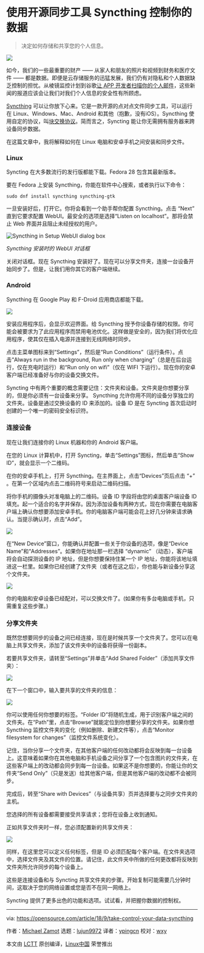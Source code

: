使用开源同步工具 Syncthing 控制你的数据
======
> 决定如何存储和共享您的个人信息。

![](https://opensource.com/sites/default/files/styles/image-full-size/public/lead-images/bus_cloud_database.png?itok=lhhU42fg)

如今，我们的一些最重要的财产 —— 从家人和朋友的照片和视频到财务和医疗文件 —— 都是数据。即便是云存储服务的迅猛发展，我们仍有对隐私和个人数据缺乏控制的担忧。从棱镜监控计划到谷歌[让 APP 开发者扫描你的个人邮件][1]，这些新闻的报道应该会让我们对我们个人信息的安全性有所顾虑。

[Syncthing][2] 可以让你放下心来。它是一款开源的点对点文件同步工具，可以运行在 Linux、Windows、Mac、Android 和其他（抱歉，没有iOS）。Syncthing 使用自定的协议，叫[块交换协议](3)。简而言之，Syncting 能让你无需拥有服务器来跨设备同步数据。

在这篇文章中，我将解释如何在 Linux 电脑和安卓手机之间安装和同步文件。

### Linux

Syncting 在大多数流行的发行版都能下载。Fedora 28 包含其最新版本。

要在 Fedora 上安装 Syncthing，你能在软件中心搜索，或者执行以下命令：

```
sudo dnf install syncthing syncthing-gtk
```

一旦安装好后，打开它。你将会看到一个助手帮你配置 Syncthing。点击 “Next” 直到它要求配置 WebUI。最安全的选项是选择“Listen on localhost”。那将会禁止 Web 界面并且阻止未经授权的用户。

![Syncthing in Setup WebUI dialog box][5]

*Syncthing 安装时的 WebUI 对话框*

关闭对话框。现在 Syncthing 安装好了。现在可以分享文件夹，连接一台设备开始同步了。但是，让我们用你其它的客户端继续。

### Android

Syncthing 在 Google Play 和 F-Droid 应用商店都能下载。

![](https://opensource.com/sites/default/files/uploads/syncthing2.png)

安装应用程序后，会显示欢迎界面。给 Syncthing 授予你设备存储的权限。你可能会被要求为了此应用程序而禁用电池优化。这样做是安全的，因为我们将优化应用程序，使其仅在插入电源并连接到无线网络时同步。

点击主菜单图标来到“Settings”，然后是“Run Conditions”（运行条件）。点击“Always run in the background, Run only when charging”（总是在后台运行，仅在充电时运行）和“Run only on wifi”（仅在 WIFI 下运行）。现在你的安卓客户端已经准备好与你的设备交换文件。

Syncting 中有两个重要的概念需要记住：文件夹和设备。文件夹是你想要分享的，但是你必须有一台设备来分享。 Syncthing 允许你用不同的设备分享独立的文件夹。设备是通过交换设备的 ID 来添加的。设备 ID 是在 Syncting 首次启动时创建的一个唯一的密码安全标识符。

### 连接设备

现在让我们连接你的 Linux 机器和你的 Android 客户端。

在您的 Linux 计算机中，打开 Syncting，单击“Settings”图标，然后单击“Show ID”，就会显示一个二维码。

在你的安卓手机上，打开 Syncthing。在主界面上，点击“Devices”页后点击 “+” 。在第一个区域内点击二维码符号来启动二维码扫描。

将你手机的摄像头对准电脑上的二维码。设备 ID 字段将由您的桌面客户端设备 ID 填充。起一个适合的名字并保存。因为添加设备有两种方式，现在你需要在电脑客户端上确认你想要添加安卓手机。你的电脑客户端可能会花上好几分钟来请求确认。当提示确认时，点击“Add”。

![](https://opensource.com/sites/default/files/uploads/syncthing6.png)

在“New Device”窗口，你能确认并配置一些关于你设备的选项，像是“Device Name”和“Addresses”。如果你在地址那一栏选择 “dynamic” （动态），客户端将会自动探测设备的 IP 地址，但是你想要保持住某一个 IP 地址，你能将该地址填进这一栏里。如果你已经创建了文件夹（或者在这之后），你也能与新设备分享这个文件夹。

![](https://opensource.com/sites/default/files/uploads/syncthing7.png)

你的电脑和安卓设备已经配对，可以交换文件了。(如果你有多台电脑或手机，只需重复这些步骤。) 

### 分享文件夹

既然您想要同步的设备之间已经连接，现在是时候共享一个文件夹了。您可以在电脑上共享文件夹，添加了该文件夹中的设备将获得一份副本。

若要共享文件夹，请转至“Settings”并单击“Add Shared Folder”（添加共享文件夹）：

![](https://opensource.com/sites/default/files/uploads/syncthing8.png)

在下一个窗口中，输入要共享的文件夹的信息：

![](https://opensource.com/sites/default/files/uploads/syncthing9.png)

你可以使用任何你想要的标签。“Folder ID”将随机生成，用于识别客户端之间的文件夹。在“Path”里，点击“Browse”就能定位到你想要分享的文件夹。如果你想 Syncthing 监控文件夹的变化（例如删除、新建文件等），点击“Monitor filesystem for changes”（监控文件系统变化）。

记住，当你分享一个文件夹，在其他客户端的任何改动都将会反映到每一台设备上。这意味着如果你在其他电脑和手机设备之间分享了一个包含图片的文件夹，在这些客户端上的改动都会同步到每一台设备。如果这不是你想要的，你能让你的文件夹“Send Only”（只是发送）给其他客户端，但是其他客户端的改动都不会被同步。

完成后，转至“Share with Devices”（与设备共享）页并选择要与之同步文件夹的主机。

您选择的所有设备都需要接受共享请求；您将在设备上收到通知。

正如共享文件夹时一样，您必须配置新的共享文件夹：

![](https://opensource.com/sites/default/files/uploads/syncthing12.png)

同样，在这里您可以定义任何标签，但是 ID 必须匹配每个客户端。在文件夹选项中，选择文件夹及其文件的位置。请记住，此文件夹中所做的任何更改都将反映到文件夹所允许同步的每个设备上。

这些是连接设备和与 Syncting 共享文件夹的步骤。开始复制可能需要几分钟时间，这取决于您的网络设置或您是否不在同一网络上。

Syncting 提供了更多出色的功能和选项。试试看，并把握你数据的控制权。

--------------------------------------------------------------------------------

via: https://opensource.com/article/18/9/take-control-your-data-syncthing

作者：[Michael Zamot][a]
选题：[lujun9972](https://github.com/lujun9972)
译者：[ypingcn](https://github.com/ypingcn)
校对：[wxy](https://github.com/wxy)

本文由 [LCTT](https://github.com/LCTT/TranslateProject) 原创编译，[Linux中国](https://linux.cn/) 荣誉推出

[a]: https://opensource.com/users/mzamot
[1]: https://gizmodo.com/google-says-it-doesnt-go-through-your-inbox-anymore-bu-1827299695
[2]: https://syncthing.net/
[3]: https://docs.syncthing.net/specs/bep-v1.html
[4]: /file/410191
[5]: https://opensource.com/sites/default/files/uploads/syncthing1.png	

